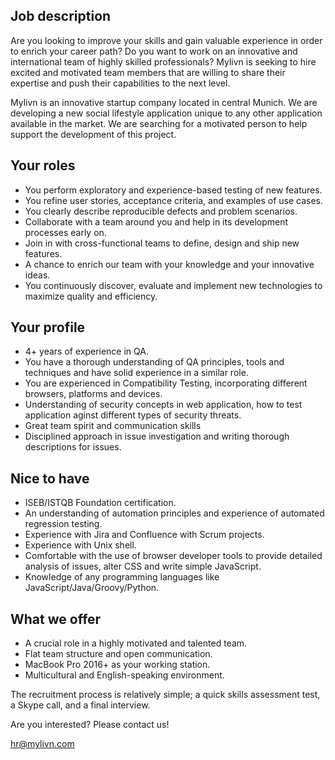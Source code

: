 ## Job description

Are you looking to improve your skills and gain valuable experience in order to enrich your career path? Do you want to work on an innovative and international team of highly skilled professionals? Mylivn is seeking to hire excited and motivated team members that are willing to share their expertise and push their capabilities to the next level.

Mylivn is an innovative startup company located in central Munich. We are developing a new social lifestyle application unique to any other application available in the market. We are searching for a motivated person to help support the development of this project.

## Your roles

- You perform exploratory and experience-based testing of new features.
- You refine user stories, acceptance criteria, and examples of use cases.
- You clearly describe reproducible defects and problem scenarios.
- Collaborate with a team around you and help in its development processes early on.
- Join in with cross-functional teams to define, design and ship new features.
- A chance to enrich our team with your knowledge and your innovative ideas.
- You continuously discover, evaluate and implement new technologies to maximize quality and efficiency.


## Your profile

- 4+ years of experience in QA.
- You have a thorough understanding of QA principles, tools and techniques and have solid experience in a similar role.
- You are experienced in Compatibility Testing, incorporating different browsers, platforms and devices.
- Understanding of security concepts in web application, how to test application aginst  different types of security threats. 
- Great team spirit and communication skills
- Disciplined approach in issue investigation and writing thorough descriptions for issues.


## Nice to have

- ISEB/ISTQB Foundation certification.
- An understanding of automation principles and experience of automated regression testing.
- Experience with Jira and Confluence with Scrum projects.
- Experience with Unix shell.
- Comfortable with the use of browser developer tools to provide detailed analysis of issues, alter CSS and write simple JavaScript.
- Knowledge of any programming languages like JavaScript/Java/Groovy/Python.


## What we offer

- A crucial role in a highly motivated and talented team.
- Flat team structure and open communication.
- MacBook Pro 2016+ as your working station.
- Multicultural and English-speaking environment.

The recruitment process is relatively simple; a quick skills assessment test, a Skype call, and a final interview.

Are you interested? Please contact us!

hr@mylivn.com